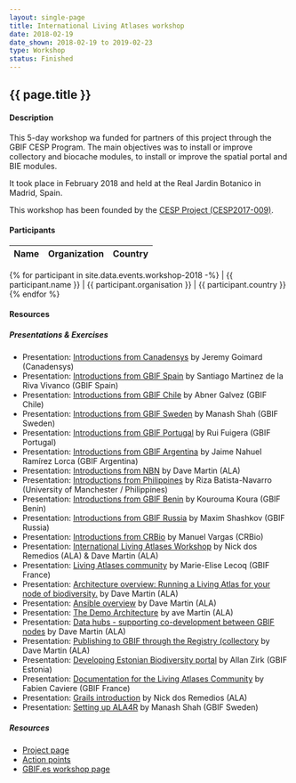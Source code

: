 ```yaml
---
layout: single-page
title: International Living Atlases workshop
date: 2018-02-19 
date_shown: 2018-02-19 to 2019-02-23
type: Workshop
status: Finished
---
```


## {{ page.title }}

#### Description 

This 5-day workshop wa funded for partners of this project through the GBIF CESP Program. The main objectives was to install or improve collectory and biocache modules, to install or improve the spatial portal and BIE modules.

It took place in February 2018 and held at the Real Jardin Botanico in Madrid, Spain. 

This workshop has been founded by the [CESP Project (CESP2017-009)](../projects/cesp-2017.html).

#### Participants 


| Name | Organization | Country |
|------|--------------|---------|
{% for participant in site.data.events.workshop-2018 -%}
| {{ participant.name }}  | {{ participant.organisation }}  | {{ participant.country }}
{% endfor %}


#### Resources 

##### Presentations & Exercises

- Presentation: [Introductions from Canadensys](https://docs.google.com/presentation/d/1ktVAMCgTIXHcMl5sh9s8HW6xSyzojhvE0uWLvO9w5aM/edit?usp=sharing) by Jeremy Goimard (Canadensys) 
- Presentation: [Introductions from GBIF Spain](https://drive.google.com/file/d/0B0hTmSE6rnumQkk3RlByWUQtRVNLMXNWaHZydlRYLWN2R0Nr/view?usp=sharing) by Santiago Martinez de la Riva Vivanco (GBIF Spain)
- Presentation: [Introductions from GBIF Chile](https://drive.google.com/file/d/1xr6jFWFUYdkKltyh26FaNiq0zqz6F-Ry/view?usp=sharing) by Abner Galvez (GBIF Chile)
- Presentation: [Introductions from GBIF Sweden](https://drive.google.com/file/d/13n3pG-tDLD4Z36XkhtXRVqurxd47kXqR/view?usp=sharing) by Manash Shah (GBIF Sweden)
- Presentation: [Introductions from GBIF Portugal](https://drive.google.com/file/d/1GmosLUEPd_9SdATSm8yOvDdbPkV0mfi2/view?usp=sharing) by Rui Fuigera (GBIF Portugal)
- Presentation: [Introductions from GBIF Argentina](https://docs.google.com/presentation/d/1wNJx04F23vPkzP8zTLrCL79-7B7W-PAJNV2NZ-TZhaE/edit?usp=sharing) by Jaime Nahuel Ramírez Lorca (GBIF Argentina)
- Presentation: [Introductions from NBN](https://drive.google.com/file/d/1KG7hdjut6WQFHamqiuZwKhGGAp5DaT4j/view?usp=sharing) by Dave Martin (ALA)
- Presentation: [Introductions from Philippines](https://drive.google.com/file/d/1sGbp8br-N2p0hXlhd4ZTVLD8-ihqIQ2a/view?usp=sharing) by Riza Batista-Navarro (University of Manchester / Philippines) 
- Presentation: [Introductions from GBIF Benin](https://drive.google.com/file/d/1ZlFrLn5Xfzd-u50yMvxp0AssxLpd_Zqk/view?usp=sharing) by Kourouma Koura (GBIF Benin)
- Presentation: [Introductions from GBIF Russia](https://drive.google.com/file/d/1ebGCUfBsHkTuxgY5E0vrey-iUkIqVnEc/view?usp=sharing) by Maxim Shashkov (GBIF Russia)
- Presentation: [Introductions from CRBio](https://drive.google.com/file/d/0B0hTmSE6rnumQjBVOThjQWJJeXNGeVo5VVRNTHBueFV1RnpB/view?usp=sharing) by Manuel Vargas (CRBio)
- Presentation: [International Living Atlases Workshop](https://www.gbif.es/wp-content/uploads/2018/02/1.3-ALA-Intro-2018.pptx) by Nick dos Remedios (ALA) & Dave Martin (ALA)
- Presentation: [Living Atlases community](https://www.gbif.es/wp-content/uploads/2018/02/1.4-Communauty-LA.pptx) by Marie-Elise Lecoq (GBIF France)
- Presentation: [Architecture overview: Running a Living Atlas for your node of biodiversity.]() by Dave Martin (ALA)
- Presentation: [Ansible overview](https://www.gbif.es/wp-content/uploads/2018/02/1.5-ALA-Architecture.pptx) by Dave Martin (ALA)
- Presentation: [The Demo Architecture](https://www.gbif.es/wp-content/uploads/2018/02/1.7-The-Demo-Architecture.pptx) by ave Martin (ALA)
- Presentation: [Data hubs - supporting co-development between GBIF nodes](https://www.gbif.es/wp-content/uploads/2018/02/2.1-Data-hubs.pptx) by Dave Martin (ALA)
- Presentation: [Publishing to GBIF through the Registry (collectory](https://www.gbif.es/wp-content/uploads/2018/02/2.3-Publishing-to-GBIF-through-the-Registry.pptx) by Dave Martin (ALA)
- Presentation: [Developing Estonian Biodiversity portal](https://www.gbif.es/wp-content/uploads/2018/02/eElurikkus.pdf) by Allan Zirk (GBIF Estonia)
- Presentation: [Documentation for the Living Atlases Community](https://www.gbif.es/wp-content/uploads/2018/02/3.1-Documentation.pptx) by Fabien Caviere (GBIF France)
- Presentation: [Grails introduction](https://www.gbif.es/wp-content/uploads/2018/02/3.2-Introduction-to-Grails.pptx) by Nick dos Remedios (ALA)
- Presentation: [Setting up ALA4R](https://drive.google.com/file/d/1QcssllomOtBxeKRaNhdE0q4xwV43VnJ5/view?usp=sharing) by Manash Shah (GBIF Sweden)


##### Resources 
- [Project page](../_projects/cesp-2017)
- [Action points](https://www.gbif.es/wp-content/uploads/2017/12/Action-points.pdf)
- [GBIF.es workshop page](https://www.gbif.es/en/talleres/taller-internacional-living-atlases/)